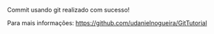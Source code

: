 Commit usando git realizado com sucesso!

Para mais informações: https://github.com/udanielnogueira/GitTutorial
